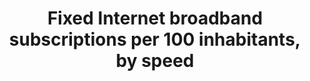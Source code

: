 ---
actual_indicator_available: Fixed Internet Broadband Subscriptions, by speed, over
  200 kbps in at least one direction
actual_indicator_available_description: Fixed Internet Broadband Subscriptions, by
  speed, over 200 kbps in at least one direction
comments_and_limitations: The FCC collects information about broadband Internet access
  subscriptions in service that have downstream bandwidths exceeding 200 kbps, rather
  than 256 kbps.  Also, consistent with differences between the North American and
  European digital hierarchies, the first natural breakpoint in downstream bandwidth
  in the U.S. data is 1.5 Mbps (that is DS-1) rather than 2 Mbps.  Because extensive
  speed and technology detail has been published, subscriptions/connections for fixed
  broadband by speed prior to 2012 cannot be made available without potentially revealing
  individual-company data.  The FCC has made a commitment not to reveal individual-company
  broadband data.
data_non_statistical: false
date_metadata_updated: '2017-09-28'
date_of_national_source_publication: 'Date Released:  April 2017 (data as of June
  30, 2016)'
disaggregation_categories: Broadband, Internet, Telecommunications
disaggregation_geography: National
goal_meta_link: http://unstats.un.org/sdgs/files/metadata-compilation/Metadata-Goal-17.pdf
goal_meta_link_page: 12
graph: longitudinal
graph_status_notes: Graphed
graph_title: Number of fixed internet broadband subscriptions with speeds equal to
  or above 10 mbps in at least one direction
graph_type: line
graph_type_description: Line graph
has_metadata: true
indicator: 17.6.2
indicator_definition: "The indicator fixed Internet broadband subscriptions, by speed,\
  \ refers to the number of fixed broadband subscriptions to the public Internet,\
  \ split by advertised download speed. Fixed Internet broadband subscriptions refer\
  \ to subscriptions to high-speed access to the public Internet (a TCP/IP connection),\
  \ at downstream speeds equal to, or greater than, 256 kbit/s. This includes cable\
  \ modem, DSL, fibre-to-the-home/building, other fixed (wired)- broadband subscriptions,\
  \ satellite broadband and terrestrial fixed wireless broadband. This total is measured\
  \ irrespective of the method of payment. It excludes subscriptions that have access\
  \ to data communications (including the Internet) via mobile-cellular networks.\
  \ It should include fixed WiMAX and any other fixed wireless technologies. It includes\
  \ both residential subscriptions and subscriptions for organizations. The Internet\
  \ is a worldwide public computer network. It provides access to a number of communication\
  \ services including the World Wide Web and carries e-mail, news, entertainment\
  \ and data files. The indicator is currently broken down by the following subscription\
  \ speeds: \t256 kbit/s to less than 2 Mbit/s subscriptions: Refers to all fixed\
  \ broadband Internet subscriptions with advertised downstream speeds equal to, or\
  \ greater than, 256 kbit/s and less than 2 Mbit/s. \t2 Mbit/s to less than 10 Mbit/s\
  \ subscriptions: Refers to all fixed -broadband Internet subscriptions with advertised\
  \ downstream speeds equal to, or greater than, 2 Mbit/s and less than 10 Mbit/s.\
  \ \tEqual to or above 10 Mbit/s subscriptions (4213_G10). Refers to all fixed -\
  \ broadband Internet subscriptions with advertised downstream speeds equal to, or\
  \ greater than, 10 Mbit/s. ITU collects data for this indicator through an annual\
  \ questionnaire from national regulatory authorities or Information and Communication\
  \ Technology (ICT) Ministries, who collect the data from national Internet service\
  \ providers. The data can be collected by asking each Internet service provider\
  \ in the country to provide the number of their fixed-broadband subscriptions by\
  \ the speeds indicated. The data are then added up to obtain the country totals."
indicator_name: Fixed Internet broadband subscriptions per 100 inhabitants, by speed
indicator_sort_order: 17-06-02
indicator_variable: 10_mbps_gr_sbscrpts
international_and_national_references: 'International Telecommunication Union (ITU)
  World Telecommunica-tion/ICT Indicators data for indicators i4213_256to2, i4213_2to10,
  and i4213_G10 collected annually through two (one short and one long) questionnaires.  http://www.itu.int/en/ITU-D/Statistics/Pages/datacollection/default.aspx  FCC:
  Internet Access Services reports:   https://www.fcc.gov/internet-access-services-reports'
layout: indicator
periodicity: Twice a Year
permalink: /17-6-2/
published: true
rationale_interpretation: "The Internet has become an increasingly important tool\
  \ to provide access to information, and can help foster and enhance regional and\
  \ international cooperation on, and access to, science, technology and innovations,\
  \ and enhance knowledge sharing. High-speed Internet access is important to ensure\
  \ that Internet users have quality access to the Internet and can take advantage\
  \ of the growing amount of Internet content ' including user-generated content ',\
  \ services and information. \nWhile the number of fixed-broadband subscriptions\
  \ has increased substantially over the last years and while service providers offer\
  \ increasingly higher speeds, fixed Internet broadband can vary tremendously by\
  \ speed, thus affecting the quality and functionality of Internet access. Many countries,\
  \ especially in the developing world, have not only a very limited amount of fixed-broadband\
  \ subscriptions, but also at very low speeds. This limitation is a barrier to the\
  \ Target 17.6 and the indicator highlights the potential of the Internet (especially\
  \ through high-speed access) to enhance cooperation, improve access to science,\
  \ technology and innovation, and share knowledge. The indicator also highlights\
  \ the importance of Internet use as a development enabler and helps to measure the\
  \ digital divide, which, if not properly addressed, will aggravate inequalities\
  \ in all development domains. Information on fixed broadband subscriptions by speed\
  \ will contribute to the design of targeted policies to overcome those divides."
reporting_status: complete
scheduled_update_by_national_source: 'Not available.  '
sdg_goal: 17
source_active_1: true
source_agency_staff_email_1: Donna.Christianson@fcc.gov
source_agency_staff_name_1: Donna Christianson
source_agency_survey_dataset_1: Internet Access Services
source_notes_1: null
source_title_1: null
source_url_1: 'Web source:  Figure 28, Internet Access Services:  Status as of December
  31, 2015 (released November 2016); Figure 28, Internet Access Services:  Status
  as of December 30, 2014 (released March 2016). Table 10, Connections by Downstream
  Speed Tier and Technology as of December 31, 2013 (released October 2014); and  Table
  10, Connections by Downstream Speed Tier and Technology as of December 31, 2012
  (released December 2013) https://www.fcc.gov/internet-access-services-reports as
  collected by FCC Form 477 and compiled by the FCC Wireline Competition Bureau.  Speed
  breakout data are as originally published.'
target: Enhance North-South, South-South and triangular regional and international
  cooperation on and access to science, technology and innovation and enhance knowledge
  sharing on mutually agreed terms, including through improved coordination among
  existing mechanisms, in particular at the United Nations level, and through a global
  technology facilitation mechanism.
target_id: '17.6'
time_period: 'Data as of December 31, 2016 is FCC trend-based estimate using recent
  historical data.  '
title: Fixed Internet broadband subscriptions per 100 inhabitants, by speed
un_custodial_agency: ITU
un_designated_tier: '1'
unit_of_measure: Straight counts rounded to the nearest thousand
us_method_of_computation: "Data is derived from information about Internet access\
  \ connections in the United States as collected by Federal Communications Commission\
  \ (FCC) Form 477 and published in its Internet Access Services report.  For purposes\
  \ of that report, Internet broadband access connections are those in service, over\
  \ 200 kilobits per second (kbps) in at least one direction, and reported to the\
  \ FCC through Form 477. Form 477 collects information about fixed Internet access\
  \ connections in service to end-user premises that are advertised to deliver information\
  \ to and/or from the end user \u2013 that is, in at least one direction \u2013 at\
  \ transfer rates (speeds) above 200 kilobits per second (kbps). Information is collected\
  \ about the number of connections by the advertised speeds associated with each\
  \ product subscribed to in the relevant geographic area (census tracts for fixed).\
  \ Fixed providers report connections by the maximum advertised upload and download\
  \ speeds.  Fixed connections are further categorized by the technology employed\
  \ by the part of the connection that terminates at the end-user premises. \u201C\
  End users\u201D are residential, business, institutional, or government entities\
  \ who use services for their own purposes and who do not resell such services to\
  \ other entities. Facilities-based providers report information about connections\
  \ they provide directly to their own end-user customers and also connections that\
  \ they provide to Internet Service Providers for resale to end users. For Form 477\
  \ purposes, the facilities-based provider of a fixed broadband connection is the\
  \ entity that owns the portion of the physical facility  that terminates at the\
  \ end-user premises and provisions/equips it as broadband, obtains an unbundled\
  \ network element (UNE), special access line, or other leased facility that terminates\
  \ at the end-user premises and provisions/equips it as broadband, or provisions/equips\
  \ broadband over terrestrial wireless spectrum to the end-user premises. The mutually\
  \ exclusive Form 477 fixed technology categories are: asymmetric Digital Subscriber\
  \ Line (aDSL), symmetric Digital Subscriber Line (sDSL), other copper wireline,\
  \ cable modem, optical carrier / fiber to the end user, satellite, terrestrial fixed\
  \ wireless (using licensed or unlicensed spectrum), and all other (which is included\
  \ to capture deployment of additional technologies over time). In the Form 477 data\
  \ collection, aDSL-based services delivered over fiber-to-the-node architecture\
  \ are reported in the aDSL category. The other wireline category comprises T1/DS1,\
  \ T3/DS3, and other copper-based connections, not elsewhere categorized, that deliver\
  \ Internet access service at the end-user premises. Ethernet connections delivering\
  \ Internet access service are reported in the other wireline category if the connection\
  \ terminates over copper and in the fiber-to-the-premises (FTTP) category if the\
  \ connection terminates over fiber. Connections deployed over hybrid fiber-coax\
  \ (HFC) architecture are reported in the cable modem category. Wireless ISPs (WISPs)\
  \ and satellite network operators report in the fixed wireless category. Internet\
  \ Access Services reports:   https://www.fcc.gov/internet-access-services-reports"
variable_description: null
variable_notes: null
---
